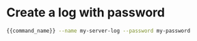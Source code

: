 # Create a log with password

```bash
{{command_name}} --name my-server-log --password my-password
```
